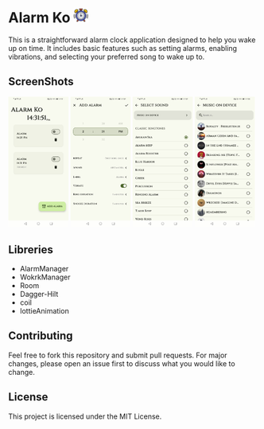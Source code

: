 # Alarm Ko <img src="screenShots/alarm.png" alt="Alarm Icon" style="vertical-align: baseline; width: 30px; height: 30px;"/>

This is a straightforward alarm clock application designed to help you wake up on time. It includes basic features such as setting alarms, enabling vibrations, and selecting your preferred song to wake up to.

## ScreenShots 

<p float="left">
  <img src="screenShots/screen1.jpg" width="24%" />
  <img src="screenShots/screen2.jpg" width="24%" />
  <img src="screenShots/screen3.jpg" width="24%" />
  <img src="screenShots/screen4.jpg" width="24%" />
</p>

## Libreries

* AlarmManager
* WokrkManager
* Room
* Dagger-Hilt
* coil
* lottieAnimation
  
 ## Contributing

  Feel free to fork this repository and submit pull requests. For major changes, please open an issue first to discuss what you would like to change.

  ## License

  This project is licensed under the MIT License.

